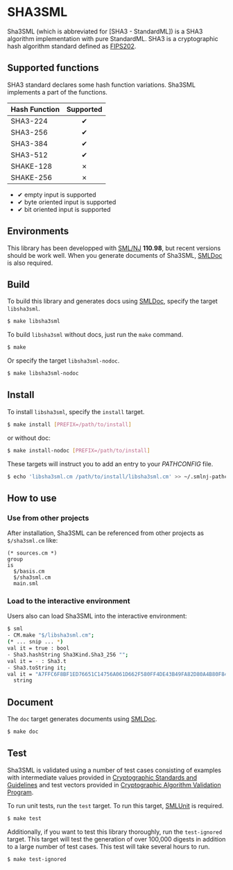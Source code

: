 
# SHA3SML

Sha3SML (which is abbreviated for [SHA3 - StandardML]) is a SHA3 algorithm implementation with pure StandardML.
SHA3 is a cryptographic hash algorithm standard defined as [FIPS202].


## Supported functions

SHA3 standard declares some hash function variations.
Sha3SML implements a part of the functions.

|Hash Function|Supported |
|:------------|:--------:|
|SHA3-224     |  ✔       |
|SHA3-256     |  ✔       |
|SHA3-384     |  ✔       |
|SHA3-512     |  ✔       |
|SHAKE-128    |  ✗       |
|SHAKE-256    |  ✗       |

- ✔ empty input is supported
- ✔ byte oriented input is supported
- ✔ bit oriented input is supported


## Environments

This library has been developped with [SML/NJ] **110.98**, but recent versions should be work well.
When you generate documents of Sha3SML, [SMLDoc] is also required.


## Build

To build this library and generates docs using [SMLDoc], specify the target `libsha3sml`.

```sh
$ make libsha3sml
```

To build `libsha3sml` without docs, just run the `make` command.

```sh
$ make
```

Or specify the target `libsha3sml-nodoc`.

```sh
$ make libsha3sml-nodoc
```


## Install

To install `libsha3sml`, specify the `install` target.

```sh
$ make install [PREFIX=/path/to/install]
```

or without doc:

```sh
$ make install-nodoc [PREFIX=/path/to/install]
```

These targets will instruct you to add an entry to your _PATHCONFIG_ file.

```sh
$ echo 'libsha3sml.cm /path/to/install/libsha3sml.cm' >> ~/.smlnj-pathconfig
```


## How to use

### Use from other projects

After installation, Sha3SML can be referenced from other projects as `$/sha3sml.cm` like:

```
(* sources.cm *)
group
is
  $/basis.cm
  $/sha3sml.cm
  main.sml
```

### Load to the interactive environment

Users also can load Sha3SML into the interactive environment:

```sh
$ sml
- CM.make "$/libsha3sml.cm";
(* ... snip ... *)
val it = true : bool
- Sha3.hashString Sha3Kind.Sha3_256 "";
val it = - : Sha3.t
- Sha3.toString it;
val it = "A7FFC6F8BF1ED76651C14756A061D662F580FF4DE43B49FA82D80A4B80F8434A" :
  string
```


## Document

The `doc` target generates documents using [SMLDoc].

```sh
$ make doc
```


## Test

Sha3SML is validated using a number of test cases consisting of examples with intermediate values provided in [Cryptographic Standards and Guidelines][EXVALS] and test vectors provided in [Cryptographic Algorithm Validation Program][CAVP].

To run unit tests, run the `test` target.
To run this target, [SMLUnit] is required.

```sh
$ make test
```

Additionally, if you want to test this library thoroughly, run the `test-ignored` target.
This target will test the generation of over 100,000 digests in addition to a large number of test cases.
This test will take several hours to run.

```sh
$ make test-ignored
```


[SML/NJ]: https://www.smlnj.org/ "Standard ML of New Jersey"

[SMLDoc]: https://www.pllab.riec.tohoku.ac.jp/smlsharp//?SMLDoc "SMLDoc"

[SMLUnit]: https://github.com/smlsharp/SMLUnit "SMLUnit"

[FIPS202]: https://doi.org/10.6028/NIST.FIPS.202 "SHA-3 Standard: Permutation-Based Hash and Extendable-Output Functions"

[EXVALS]: https://csrc.nist.gov/projects/cryptographic-standards-and-guidelines/example-values "Cryptographic Standards and Guidelines"

[CAVP]: https://csrc.nist.gov/projects/cryptographic-algorithm-validation-program/secure-hashing "Cryptographic Algorithm Validation Program"
